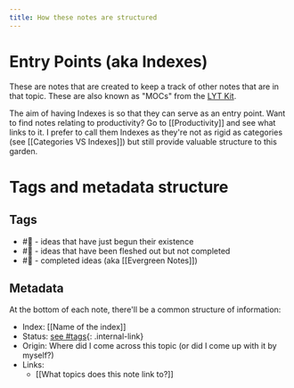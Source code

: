```yaml
---
title: How these notes are structured
---
```


# Entry Points (aka Indexes)
These are notes that are created to keep a track of other notes that are in that topic. These are also known as "MOCs" from the [LYT Kit](https://publish.obsidian.md/lyt-kit/000+Home).

The aim of having Indexes is so that they can serve as an entry point. Want to find notes relating to productivity? Go to \[\[Productivity\]\] and see what links to it. I prefer to call them Indexes as they're not as rigid as categories (see [[Categories VS Indexes]]) but still provide valuable structure to this garden.


# Tags and metadata structure

## Tags
- #🌱 - ideas that have just begun their existence
- #🌿 - ideas that have been fleshed out but not completed
- #🌲 - completed ideas (aka [[Evergreen Notes]])

## Metadata
At the bottom of each note, there'll be a common structure of information:

- Index: \[\[Name of the index\]\]
- Status: [see #tags](#tags){: .internal-link}
- Origin: Where did I come across this topic (or did I come up with it by myself?)
- Links:
  - \[\[What topics does this note link to?\]\]